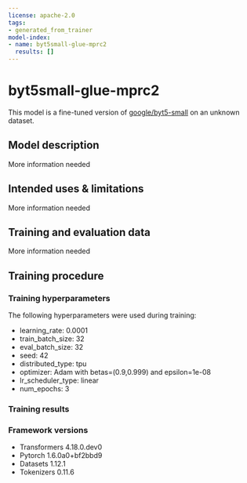 ```yaml
---
license: apache-2.0
tags:
- generated_from_trainer
model-index:
- name: byt5small-glue-mprc2
  results: []
---
```


<!-- This model card has been generated automatically according to the information the Trainer had access to. You
should probably proofread and complete it, then remove this comment. -->

# byt5small-glue-mprc2

This model is a fine-tuned version of [google/byt5-small](https://huggingface.co/google/byt5-small) on an unknown dataset.

## Model description

More information needed

## Intended uses & limitations

More information needed

## Training and evaluation data

More information needed

## Training procedure

### Training hyperparameters

The following hyperparameters were used during training:
- learning_rate: 0.0001
- train_batch_size: 32
- eval_batch_size: 32
- seed: 42
- distributed_type: tpu
- optimizer: Adam with betas=(0.9,0.999) and epsilon=1e-08
- lr_scheduler_type: linear
- num_epochs: 3

### Training results



### Framework versions

- Transformers 4.18.0.dev0
- Pytorch 1.6.0a0+bf2bbd9
- Datasets 1.12.1
- Tokenizers 0.11.6
